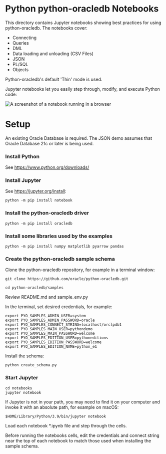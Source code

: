 # Python python-oracledb Notebooks

This directory contains Jupyter notebooks showing best practices for using
python-oracledb.  The notebooks cover:

- Connecting
- Queries
- DML
- Data loading and unloading (CSV Files)
- JSON
- PL/SQL
- Objects

Python-oracledb's default 'Thin' mode is used.

Jupyter notebooks let you easily step through, modify, and execute Python code:

![A screenshot of a notebook running in a browser](./images/jupyter-notebook-screenshot.png)

# Setup

An existing Oracle Database is required.  The JSON demo assumes that Oracle
Database 21c or later is being used.

### Install Python

See https://www.python.org/downloads/

### Install Jupyter

See https://jupyter.org/install:

    python -m pip install notebook

### Install the python-oracledb driver

    python -m pip install oracledb

### Install some libraries used by the examples

    python -m pip install numpy matplotlib pyarrow pandas

### Create the python-oracledb sample schema

Clone the python-oracledb repository, for example in a terminal window:

    git clone https://github.com/oracle/python-oracledb.git

    cd python-oracledb/samples

Review README.md and sample_env.py

In the terminal, set desired credentials, for example:

    export PYO_SAMPLES_ADMIN_USER=system
    export PYO_SAMPLES_ADMIN_PASSWORD=oracle
    export PYO_SAMPLES_CONNECT_STRING=localhost/orclpdb1
    export PYO_SAMPLES_MAIN_USER=pythondemo
    export PYO_SAMPLES_MAIN_PASSWORD=welcome
    export PYO_SAMPLES_EDITION_USER=pythoneditions
    export PYO_SAMPLES_EDITION_PASSWORD=welcome
    export PYO_SAMPLES_EDITION_NAME=python_e1

Install the schema:

    python create_schema.py

### Start Jupyter

    cd notebooks
    jupyter notebook

If Jupyter is not in your path, you may need to find it on your computer and
invoke it with an absolute path, for example on macOS:

    $HOME/Library/Python/3.9/bin/jupyter notebook

Load each notebook *.ipynb file and step through the cells.

Before running the notebooks cells, edit the credentials and connect string
near the top of each notebook to match those used when installing the sample
schema.
